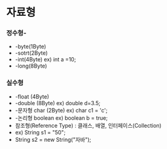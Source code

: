# 자료형
### 정수형-
* -byte(1Byte) 
* -sotrt(2Byte)
* -int(4Byte)   ex) int a =10;
*  -long(8Byte)
       
### 실수형 
* -float (4Byte)	
* -double (8Byte) ex) double d=3.5;      
* -문자형  char (2Byte)  ex) char c1 = 'c';
* -논리형  boolean       ex) boolean b = true;
* 참조형(Reference Type) : 클래스, 배열, 인터페이스(Collection)
* ex) String s1 = "50";
* String s2 = new String("자바");
		      
                           
